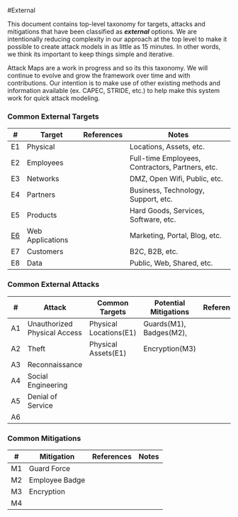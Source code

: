 
#External

This document contains top-level taxonomy for targets, attacks and mitigations that have been classified as ***external*** options.  We are intentionally reducing complexity in our approach at the top level to make it possible to create attack models in as little as 15 minutes. In other words, we think its important to keep things simple and iterative.

Attack Maps are a work in progress and so its this taxonomy.  We will continue to evolve and grow the framework over time and with contributions.  Our intention is to make use of other existing methods and information available (ex. CAPEC, STRIDE, etc.) to help make this system work for quick attack modeling.

### Common External Targets

| # | Target| References |Notes|
|---|-------|------------|-----|
|E1|Physical||Locations, Assets, etc.|
|E2|Employees||Full-time Employees, Contractors, Partners, etc.|
|E3|Networks||DMZ, Open Wifi, Public, etc.|
|E4|Partners||Business, Technology, Support, etc.|
|E5|Products||Hard Goods, Services, Software, etc.|
|[E6](E6-Web-Applications/README.md)|Web Applications||Marketing, Portal, Blog, etc.|
|E7|Customers||B2C, B2B, etc.|
|E8|Data||Public, Web, Shared, etc.|

### Common External Attacks 

| # |Attack|Common Targets|Potential Mitigations|References|
|---|------|--------------|---------------------|----------|
|A1|Unauthorized Physical Access|Physical Locations(E1)|Guards(M1), Badges(M2), ||
|A2|Theft|Physical Assets(E1)|Encryption(M3)||
|A3|Reconnaissance||||
|A4|Social Engineering||||
|A5|Denial of Service||||
|A6|||||


### Common Mitigations 

|#|Mitigation|References|Notes|
|---|----------|----------|----|
|M1|Guard Force|||
|M2|Employee Badge|||
|M3|Encryption|||
|M4||||






